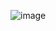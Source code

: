 ![image](https://github.com/Cyber-Thibaut/My-repository/blob/main/Capture%20d%E2%80%99%C3%A9cran%202021-03-11%20121426.png)
